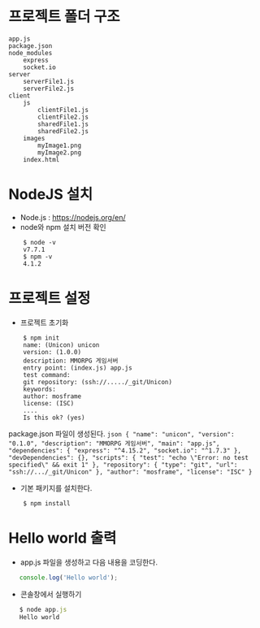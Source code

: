 # 프로젝트 폴더 구조

```
app.js
package.json
node_modules
    express
    socket.io
server
    serverFile1.js
    serverFile2.js
client
    js
        clientFile1.js
        clientFile2.js
        sharedFile1.js
        sharedFile2.js
    images
        myImage1.png
        myImage2.png
    index.html
```

# NodeJS 설치
- Node.js : https://nodejs.org/en/
- node와 npm 설치 버전 확인
```node
    $ node -v
    v7.7.1
    $ npm -v
    4.1.2
```

# 프로젝트 설정
- 프로젝트 초기화
```node
    $ npm init
    name: (Unicon) unicon
    version: (1.0.0)
    description: MMORPG 게임서버
    entry point: (index.js) app.js
    test command:
    git repository: (ssh://...../_git/Unicon)
    keywords:
    author: mosframe
    license: (ISC)
    ....
    Is this ok? (yes)
```
package.json 파일이 생성된다.
    ```json
    {
      "name": "unicon",
      "version": "0.1.0",
      "description": "MMORPG 게임서버",
      "main": "app.js",
      "dependencies": {
        "express": "^4.15.2",
        "socket.io": "^1.7.3"
      },
      "devDependencies": {},
      "scripts": {
        "test": "echo \"Error: no test specified\" && exit 1"
      },
      "repository": {
        "type": "git",
        "url": "ssh://.../_git/Unicon"
      },
      "author": "mosframe",
      "license": "ISC"
    }
    ```
- 기본 패키지를 설치한다.
```node
    $ npm install
```

# Hello world 출력
- app.js 파일을 생성하고 다음 내용을 코딩한다.
```js
   console.log('Hello world');
```
- 콘솔창에서 실행하기
```js
   $ node app.js
   Hello world
```
